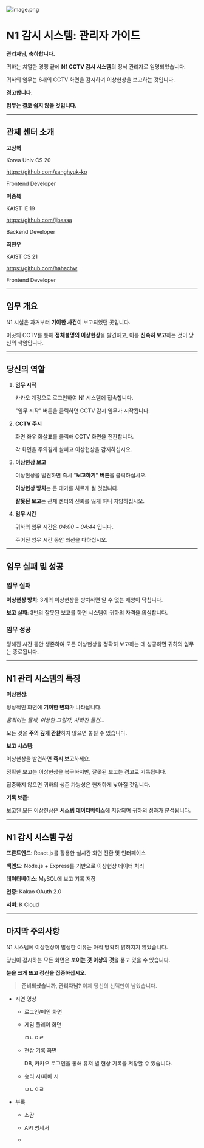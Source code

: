 ![image.png](https://prod-files-secure.s3.us-west-2.amazonaws.com/f6cb388f-3934-47d6-9928-26d2e10eb0fc/d74c08b9-386f-4eac-9d61-86fa7c1238ed/image.png)

# **N1 감시 시스템: 관리자 가이드**

<aside>

**관리자님, 축하합니다.**

귀하는 치열한 경쟁 끝에 **N1 CCTV 감시 시스템**의 정식 관리자로 임명되었습니다.

귀하의 임무는 6개의 CCTV 화면을 감시하며 이상현상을 보고하는 것입니다.

**경고합니다.**

**임무는 결코 쉽지 않을 것입니다.**

</aside>

---

## 관제 센터 소개

<aside>

**고상혁**

Korea Univ CS 20

https://github.com/sanghyuk-ko

Frontend Developer

**이종복**

KAIST IE 19

https://github.com/ljbassa

Backend Developer

**최현우**

KAIST CS 21

https://github.com/hahachw

Frontend Developer

</aside>

---

## **임무 개요**

<aside>

N1 시설은 과거부터 **기이한 사건**이 보고되었던 곳입니다.

이곳의 CCTV를 통해 **정체불명의 이상현상**을 발견하고, 이를 **신속히 보고**하는 것이 당신의 책임입니다.

</aside>

---

## **당신의 역할**

<aside>

1. **임무 시작**
    
    카카오 계정으로 로그인하여 N1 시스템에 접속합니다.
    
    "임무 시작" 버튼을 클릭하면 CCTV 감시 임무가 시작됩니다.
    
2. **CCTV 주시**
    
    화면 좌우 화살표를 클릭해 CCTV 화면을 전환합니다.
    
    각 화면을 주의깊게 살피고 이상현상을 감지하십시오.
    
3. **이상현상 보고**
    
    이상현상을 발견하면 즉시 “**보고하기” 버튼**을 클릭하십시오.
    
    **이상현상 방치**는 큰 대가를 치르게 될 것입니다.
    
    **잘못된 보고**는 관제 센터의 신뢰를 잃게 하니 지양하십시오.
    
4. **임무 시간**
    
    귀하의 임무 시간은 *04:00 ~ 04:44* 입니다.
    
    주어진 임무 시간 동안 최선을 다하십시오.
    
</aside>

---

## **임무 실패 및 성공**

<aside>

### 임무 실패

**이상현상 방치**: 3개의 이상현상을 방치하면 알 수 없는 재앙이 닥칩니다.

**보고 실패**: 3번의 잘못된 보고를 하면 시스템이 귀하의 자격을 의심합니다.

### **임무 성공**

정해진 시간 동안 생존하여 모든 이상현상을 정확히 보고하는 데 성공하면 귀하의 임무는 종료됩니다.

</aside>

---

## **N1 관리 시스템의 특징**

<aside>

**이상현상**:

정상적인 화면에 **기이한 변화**가 나타납니다.

*움직이는 물체, 이상한 그림자, 사라진 물건…*

모든 것을 **주의 깊게 관찰**하지 않으면 놓칠 수 있습니다.

**보고 시스템**:

이상현상을 발견하면 **즉시 보고**하세요.

정확한 보고는 이상현상을 복구하지만, 잘못된 보고는 경고로 기록됩니다.

집중하지 않으면 귀하의 생존 가능성은 현저하게 낮아질 것입니다.

**기록 보존**:

보고된 모든 이상현상은 **시스템 데이터베이스**에 저장되며 귀하의 성과가 분석됩니다.

</aside>

---

## **N1 감시 시스템 구성**

<aside>

**프론트엔드**: React.js를 활용한 실시간 화면 전환 및 인터페이스

**백엔드**: Node.js + Express를 기반으로 이상현상 데이터 처리

**데이터베이스**: MySQL에 보고 기록 저장

**인증**: Kakao OAuth 2.0

**서버**: K Cloud

</aside>

---

## **마지막 주의사항**

<aside>

N1 시스템에 이상현상이 발생한 이유는 아직 명확히 밝혀지지 않았습니다.

당신이 감시하는 모든 화면은 **보이는 것 이상의 것**을 품고 있을 수 있습니다.

**눈을 크게 뜨고 정신을 집중하십시오.** 

> **준비되셨습니까, 관리자님?** 이제 당신의 선택만이 남았습니다.
> 
</aside>

- 시연 영상
    - 로그인/메인 화면
    - 게임 플레이 화면
        
        ㅁㄴㅇㄹ
        
    - 현상 기록 화면
        
        DB, 카카오 로그인을 통해 유저 별 현상 기록을 저장할 수 있습니다.
        
    - 승리 시/패배 시
        
        ㅁㄴㅇㄹ
        

- 부록
    - 소감
    - API 명세서
        
        
    -
